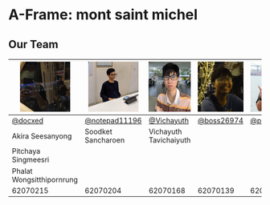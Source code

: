 # A-Frame: mont saint michel

## Our Team
| <img src="https://raw.githubusercontent.com/docxed/A-Frame-mont-saint-michel/master/img/215.jpg" width="100" height="100"> | <img src="https://raw.githubusercontent.com/docxed/A-Frame-mont-saint-michel/master/img/204.jpg" width="100" height="100"> | <img src="https://raw.githubusercontent.com/docxed/A-Frame-mont-saint-michel/master/img/168.jpg" width="100" height="100"> | <img src="https://raw.githubusercontent.com/docxed/A-Frame-mont-saint-michel/master/img/139.jpg" width="100" height="100"> | <img src="https://raw.githubusercontent.com/docxed/A-Frame-mont-saint-michel/master/img/134.jpg" width="100" height="100"> |
| ------------ | ------------ | ------------ | ------------ | ------------ |
| [@docxed](https://github.com/docxed "@docxed") | [@notepad11196](https://github.com/notepad11196 "@notepad11196") | [@Vichayuth](https://github.com/Vichayuth "@Vichayuth") | [@boss26974](https://github.com/boss26974 "@boss26974") | [@phalat1590](https://github.com/phalat1590 "@phalat1590") |
| Akira Seesanyong | Soodket Sancharoen	 | Vichayuth Tavichaiyuth
 | Pitchaya Singmeesri
 | Phalat Wongsitthipornrung |
| 62070215 | 62070204 | 62070168 | 62070139 | 62070134 |

